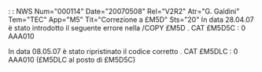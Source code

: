  :  : NWS Num="000114" Date="20070508" Rel="V2R2" Atr="G. Galdini" Tem="TEC" App="M5" Tit="Correzione a £M5D" Sts="20"
In data 28.04.07 è stato introdotto il seguente errore nella /COPY £M5D . CAT £M5D5C : 0 AAA010

In data 08.05.07 è stato ripristinato il codice corretto
. CAT £M5DLC : 0 AAA010 (£M5DLC al posto di £M5D5C)
